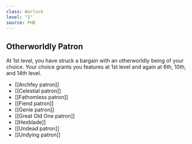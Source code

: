 ```yaml
---
class: Warlock
level: "1"
source: PHB
---
```


## Otherworldly Patron
At 1st level, you have struck a bargain with an otherworldly being of your choice. Your choice grants you features at 1st level and again at 6th, 10th, and 14th level.
- [[Archfey patron]]
- [[Celestial patron]]
- [[Fathomless patron]]
- [[Fiend patron]]
- [[Genie patron]]
- [[Great Old One patron]]
- [[Hexblade]]
- [[Undead patron]]
- [[Undying patron]]

